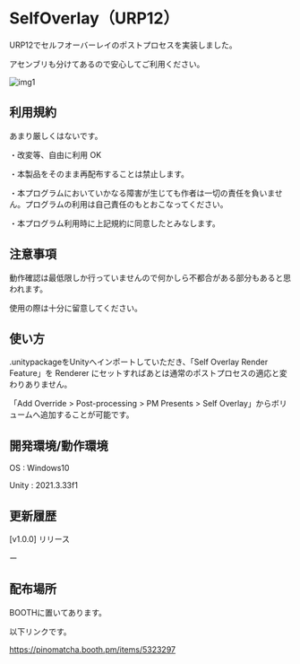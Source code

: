 # SelfOverlay（URP12）

URP12でセルフオーバーレイのポストプロセスを実装しました。

アセンブリも分けてあるので安心してご利用ください。

![img1](https://booth.pximg.net/7ae40447-3f13-4c32-a1ae-d4f9cd2c3b8f/i/5323297/526e742a-4b3b-43e5-b30f-39ba000c30d3.png)

## 利用規約

あまり厳しくはないです。

・改変等、自由に利用 OK

・本製品をそのまま再配布することは禁止します。

・本プログラムにおいていかなる障害が生じても作者は一切の責任を負いません。プログラムの利用は自己責任のもとおこなってください。

・本プログラム利用時に上記規約に同意したとみなします。

## 注意事項

動作確認は最低限しか行っていませんので何かしら不都合がある部分もあると思われます。

使用の際は十分に留意してください。

## 使い方

.unitypackageをUnityへインポートしていただき、「Self Overlay Render Feature」を Renderer にセットすればあとは通常のポストプロセスの適応と変わりありません。

「Add Override > Post-processing > PM Presents > Self Overlay」からボリュームへ追加することが可能です。

## 開発環境/動作環境

OS : Windows10

Unity : 2021.3.33f1

## 更新履歴

[v1.0.0] リリース

ー

## 配布場所

BOOTHに置いてあります。

以下リンクです。

https://pinomatcha.booth.pm/items/5323297
